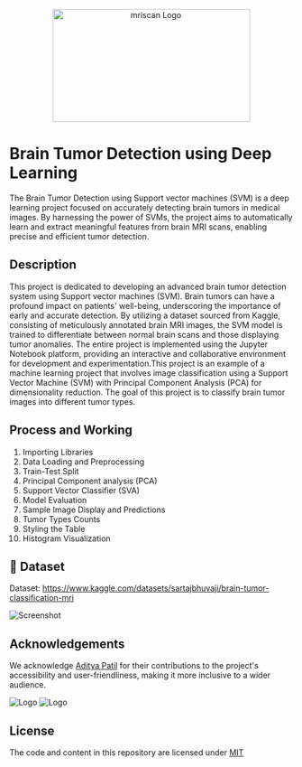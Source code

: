 <p align="center">
  <img src="https://www.radiology.ca/wp-content/uploads/2022/09/mri-brain_web.jpg" alt="mriscan Logo" width="350" height="200">
</p>

# Brain Tumor Detection using Deep Learning
The Brain Tumor Detection using Support vector machines (SVM) is a deep learning project focused on accurately detecting brain tumors in medical images. By harnessing the power of SVMs, the project aims to automatically learn and extract meaningful features from brain MRI scans, enabling precise and efficient tumor detection.


## Description
This project is dedicated to developing an advanced brain tumor detection system using Support vector machines (SVM). Brain tumors can have a profound impact on patients' well-being, underscoring the importance of early and accurate detection. By utilizing a dataset sourced from Kaggle, consisting of meticulously annotated brain MRI images, the SVM model is trained to differentiate between normal brain scans and those displaying tumor anomalies. The entire project is implemented using the Jupyter Notebook platform, providing an interactive and collaborative environment for development and experimentation.This project is an example of a machine learning project that involves image classification using a Support Vector Machine (SVM) with Principal Component Analysis (PCA) for dimensionality reduction. The goal of this project is to classify brain tumor images into different tumor types. 


## Process and Working
1) Importing Libraries
2) Data Loading and Preprocessing
3) Train-Test Split
4) Principal Component analysis (PCA)
5) Support Vector Classifier (SVA)
6) Model Evaluation
7) Sample Image Display and Predictions
8) Tumor Types Counts
9) Styling the Table
10) Histogram Visualization


## 🔗 Dataset
Dataset: https://www.kaggle.com/datasets/sartajbhuvaji/brain-tumor-classification-mri

![Screenshot](https://imgur.com/x0xdotm.png)






## Acknowledgements

We acknowledge [Aditya Patil](https://github.com/Adityathere) for their contributions to the project's accessibility and user-friendliness, making it more inclusive to a wider audience.


![Logo](https://www.kaggle.com/static/images/site-logo.svg)
![Logo](https://jupyter.org/assets/logos/rectanglelogo-greytext-orangebody-greymoons.svg)



## License

The code and content in this repository are licensed under [MIT](https://choosealicense.com/licenses/mit/)

